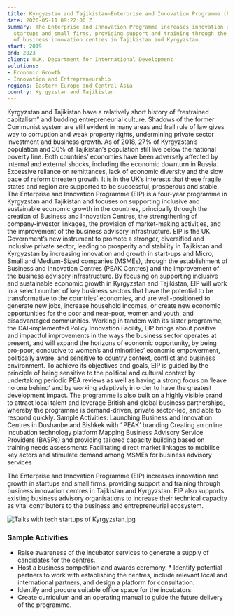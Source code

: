 ```yaml
---
title: Kyrgyzstan and Tajikistan—Enterprise and Innovation Programme (EIP)
date: 2020-05-11 09:22:00 Z
summary: The Enterprise and Innovation Programme increases innovation and growth in
  startups and small firms, providing support and training through the establishment
  of business innovation centres in Tajikistan and Kyrgyzstan.
start: 2019
end: 2023
client: U.K. Department for International Development
solutions:
- Economic Growth
- Innovation and Entrepreneurship
regions: Eastern Europe and Central Asia
country: Kyrgyzstan and Tajikistan
---
```


Kyrgyzstan and Tajikistan have a relatively short history of “restrained capitalism” and budding entrepreneurial culture. Shadows of the former Communist system are still evident in many areas and frail rule of law gives way to corruption and weak property rights, undermining private sector investment and business growth. As of 2018, 27% of Kyrgyzstan’s population and 30% of Tajikistan’s population still live below the national poverty line. Both countries’ economies have been adversely affected by internal and external shocks, including the economic downturn in Russia. Excessive reliance on remittances, lack of economic diversity and the slow pace of reform threaten growth. It is in the UK’s interests that these fragile states and region are supported to be successful, prosperous and stable.
The Enterprise and Innovation Programme (EIP) is a four-year programme in Kyrgyzstan and Tajikistan and focuses on supporting inclusive and sustainable economic growth in the countries, principally through the creation of Business and Innovation Centres, the strengthening of company-investor linkages, the provision of market-making activities, and the improvement of the business advisory infrastructure. EIP is the UK Government’s new instrument to promote a stronger, diversified and inclusive private sector, leading to prosperity and stability in Tajikistan and Kyrgyzstan by increasing innovation and growth in start-ups and Micro, Small and Medium-Sized companies (MSMEs), through the establishment of Business and Innovation Centres (PEAK Centres) and the improvement of the business advisory infrastructure.
By focusing on supporting inclusive and sustainable economic growth in Kyrgyzstan and Tajikistan, EIP will work in a select number of key business sectors that have the potential to be transformative to the countries’ economies, and are well-positioned to generate new jobs, increase household incomes, or create new economic opportunities for the poor and near-poor, women and youth, and disadvantaged communities. Working in tandem with its sister programme, the DAI-implemented Policy Innovation Facility, EIP brings about positive and impactful improvements in the ways the business sector operates at present, and will expand the horizons of economic opportunity, by being pro-poor, conducive to women’s and minorities’ economic empowerment, politically aware, and sensitive to country context, conflict and business environment.
To achieve its objectives and goals, EIP is guided by the principle of being sensitive to the political and cultural context by undertaking periodic PEA reviews as well as having a strong focus on ‘leave no one behind’ and by working adaptively in order to have the greatest development impact. The programme is also built on a highly visible brand to attract local talent and leverage British and global business partnerships, whereby the programme is demand-driven, private sector-led, and able to respond quickly.
Sample Activities:
Launching Business and Innovation Centres in Dushanbe and Bishkek with ‘ PEAK’ branding
Creating an online incubation technology platform
Mapping Business Advisory Service Providers (BASPs) and providing tailored capacity building based on training needs assessments
Facilitating direct market linkages to mobilise key actors and stimulate demand among MSMEs for business advisory services



The Enterprise and Innovation Programme (EIP) increases innovation and growth in startups and small firms, providing support and training through business innovation centres in Tajikistan and Kyrgyzstan. EIP also supports existing business advisory organisations to increase their technical capacity as vital contributors to the business and entrepreneurial ecosystem.

![Talks with tech startups of Kyrgyzstan.jpg](/uploads/Talks%20with%20tech%20startups%20of%20Kyrgyzstan.jpg)

### Sample Activities

* Raise awareness of the incubator services to generate a supply of candidates for the centres. 
* Host a business competition and awards ceremony. * Identify potential partners to work with establishing the centres, include relevant local and international partners, and design a platform for consultation.
* Identify and procure suitable office space for the incubators. 
* Create curriculum and an operating manual to guide the future delivery of the programme.